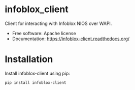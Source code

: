 # infoblox_client
Client for interacting with Infoblox NIOS over WAPI.
  - Free software: Apache license
  - Documentation: https://infoblox-client.readthedocs.org/
  
 # Installation
Install infoblox-client using pip:
```
pip install infoblox-client
```
